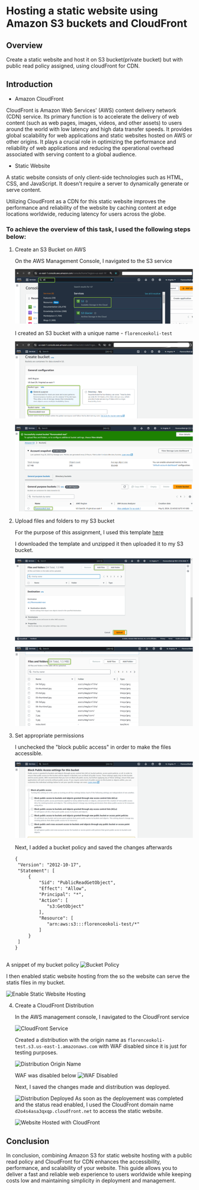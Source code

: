 # Hosting a static website using Amazon S3 buckets and CloudFront

## Overview 
Create a static website and host it on S3 bucket(private bucket) but with public read policy assigned, using cloudFront for CDN.

## Introduction

* Amazon CloudFront

CloudFront is Amazon Web Services' (AWS) content delivery network (CDN) service. Its primary function is to accelerate the delivery of web content (such as web pages, images, videos, and other assets) to users around the world with low latency and high data transfer speeds. It provides global scalability for web applications and static websites hosted on AWS or other origins. It plays a crucial role in optimizing the performance and reliability of web applications and reducing the operational overhead associated with serving content to a global audience.

* Static Website

A static website consists of only client-side technologies such as HTML, CSS, and JavaScript. It doesn't require a server to dynamically generate or serve content.

 Utilizing CloudFront as a CDN for this static website improves the performance and reliability of the website by caching content at edge locations worldwide, reducing latency for users across the globe.

### To achieve the overview of this task, I used the following steps below:

1. Create an S3 Bucket on AWS

   On the AWS Management Console, I navigated to the S3 service

   ![S3 Service](/Images/Image1.png)

   I created an S3 bucket with a unique name - `florenceokoli-test`

   ![S3 Bucket Creation](/Images/Image2.png)

   ![S3 Bucket Creation](/Images/Image3.png)

2. Upload files and folders to my S3 bucket

   For the purpose of this assignment, I used this template [here](https://startbootstrap.com/theme/agency)
   
   I downloaded the template and unzipped it then uploaded it to my S3 bucket.
    
   ![Uplaod website files](/Images/Image5.png)

   ![Uploaded website files](/Images/Image6.png)

3. Set appropriate permissions 

   I unchecked the "block public access" in order to make the files accessible.

   ![Uncheck Public Access](/Images/Image8.png)

   Next, I added a bucket policy and saved the changes afterwards
   ```
   {
    "Version": "2012-10-17",
    "Statement": [
        {
            "Sid": "PublicReadGetObject",
            "Effect": "Allow",
            "Principal": "*",
            "Action": [ 
               "s3:GetObject"
            ],
            "Resource": [
               "arn:aws:s3:::florenceokoli-test/*"
            ]
        }
    ]
   }


  A snippet of my bucket policy
  ![Bucket Policy](/Images/Image10.png)


   I then enabled static website hosting from the so the website can serve the statis files in my bucket.

   ![Enable Static Website Hosting](/Images/Image9.png)
   
4. Create a CloudFront Distribution

   In the AWS management console, I navigated to the CloudFront service

   ![CloudFront Service](/Images/Image11.png)

   Created a distribution with the origin name as `florenceokoli-test.s3.us-east-1.amazonaws.com` with WAF disabled since it is just for testing purposes.

   ![Distribution Origin Name](/Images/Image12.png)

    WAF was disabled below
   ![WAF Disabled](/Images/Image13.png)

   Next, I saved the changes made and distribution was deployed.

   ![Distribution Deployed](/Images/Image14.png)
   As soon as the deployement was completed and the status read enabled, I used the CloudFront domain name `d2o4s4asa3qxqp.cloudfront.net` to access the static website.

   ![Website Hosted with CloudFront](/Images/Image15.png)


## Conclusion

In conclusion, combining Amazon S3 for static website hosting with a public read policy and CloudFront for CDN enhances the accessibility, performance, and scalability of your website. This guide allows you to deliver a fast and reliable web experience to users worldwide while keeping costs low and maintaining simplicity in deployment and management.










